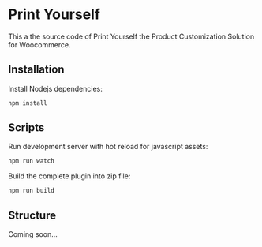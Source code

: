 # Print Yourself

This a the source code of Print Yourself the Product Customization Solution for Woocommerce.

## Installation

Install Nodejs dependencies:
```bash
npm install 
```

## Scripts

Run development server with hot reload for javascript assets:
```bash
npm run watch 
```

Build the complete plugin into zip file:
```bash
npm run build 
```

## Structure

Coming soon...

